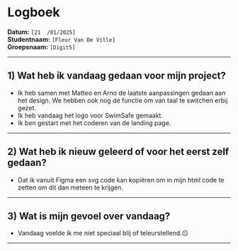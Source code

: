 # Logboek

**Datum:** `[21  /01/2025]`  
**Studentnaam:** `[Fleur Van De Ville]`  
**Groepsnaam:** `[Digit5]`

---

## 1) Wat heb ik vandaag gedaan voor mijn project?

- Ik heb samen met Matteo en Arno de laatste aanpassingen gedaan aan het design. We hebben ook nog de functie om van taal te switchen erbij gezet.
- Ik heb vandaag het logo voor SwimSafe gemaakt.
- Ik ben gestart met het coderen van de landing page.


---
## 2) Wat heb ik nieuw geleerd of voor het eerst zelf gedaan?
 
- Dat ik vanuit Figma een svg code kan kopiëren om in mijn html code te zetten om dit dan meteen te krijgen.

---

## 3) Wat is mijn gevoel over vandaag?

- Vandaag voelde ik me niet speciaal blij of teleurstellend.😐

---
